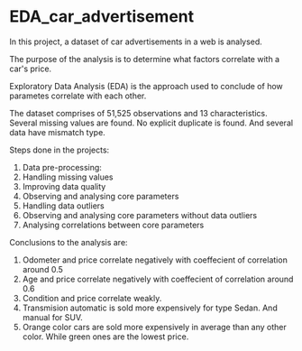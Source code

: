 # EDA_car_advertisement
In this project, a dataset of car advertisements in a web is analysed.

The purpose of the analysis is to determine what factors correlate with a car's price.

Exploratory Data Analysis (EDA) is the approach used to conclude of how parametes correlate with each other.

The dataset comprises of 51,525 observations and 13 characteristics. Several missing values are found. 
No explicit duplicate is found.
And several data have mismatch type.

Steps done in the projects:
  1. Data pre-processing:
  2. Handling missing values
  3. Improving data quality
  4. Observing and analysing core parameters
  5. Handling data outliers
  6. Observing and analysing core parameters without data outliers
  7. Analysing correlations between core parameters
 
Conclusions to the analysis are:
  1. Odometer and price correlate negatively with coeffecient of correlation around 0.5
  2. Age and price correlate negatively with coeffecient of correlation around 0.6
  3. Condition and price correlate weakly.
  4. Transmision automatic is sold more expensively for type Sedan. And manual for SUV.
  5. Orange color cars are sold more expensively in average than any other color. While green ones are the lowest price.
